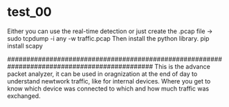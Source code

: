 # test_00 
Either you can use the real-time detection or just create the .pcap file -> sudo tcpdump -i any -w traffic.pcap 
Then install the python library. pip install scapy 


##############################################################################################
This is the advance packet analyzer, it can be used in oragnization at the end of day to understand newtwork traffic, like for internal devices. 
Where you get to know which device was connected to which and how much traffic was exchanged. 

